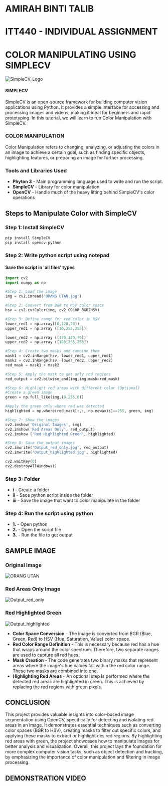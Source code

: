 # AMIRAH BINTI TALIB
# ITT440 - INDIVIDUAL ASSIGNMENT
# COLOR MANIPULATING USING SIMPLECV

![SimpleCV_Logo](https://github.com/user-attachments/assets/b686c8d9-feb1-47aa-a57c-d5ad96dcd834 "SimpleCV Logo")

#### SIMPLECV
SimpleCV is an open-source framework for building computer vision applications using Python. It provides a simple interface for accessing and processing images and videos, making it ideal for beginners and rapid prototyping. In this tutorial, we will learn to run Color Manipulation with SimpleCV.

### COLOR MANIPULATION
Color Manipulation refers to changing, analyzing, or adjusting the colors in an image to achieve a certain goal, such as finding specific objects, highlighting features, or preparing an image for further processing. 

### Tools and Libraries Used
- **Phyton 3** - Main programming language used to write and run the script.
- **SimpleCV** - Library for color manipulation.
- **OpenCV** - Handle much of the heavy lifting behind SimpleCV's color operations
  
## Steps to Manipulate Color with SimpleCV

### Step 1: Install SimpleCV
```bash
pip install SimpleCV
pip install opencv-python
```
### Step 2: Write python script using notepad
#### Save the script in 'all files' types 

```python
import cv2
import numpy as np

#Step 1: Load the image
img = cv2.imread('ORANG UTAN.jpg')

#Step 2: Convert from BGR to HSV color space
hsv = cv2.cvtColor(img, cv2.COLOR_BGR2HSV)

#Step 3: Define range for red color in HSV
lower_red1 = np.array([0,120,70])
upper_red1 = np.array ([10,255,255])

lower_red2 = np.array ([170,120,70])
upper_red2 = np.array ([180,255,255])

#Step 4: Create two masks and combine them
mask1 = cv2.inRange(hsv, lower_red1, upper_red1)
mask2 = cv2.inRange(hsv, lower_red2, upper_red2)
red_mask = mask1 + mask2

#Step 5: Apply the mask to get only red regions
red_output = cv2.bitwise_and(img,img,mask=red_mask)

#Step 6: Highlight red areas with different color (Optional)
#Create a green image
green = np.full_like(img,(0,255,0))

#Apply the green only where red was detected
highlighted = np.where(red_mask[:,:, np.newaxis]==255, green, img)

#Step 7: Show the images
cv2.imshow('Original Images', img)
cv2.imshow('Red Areas Only', red_output)
cv2.imshow ('Red Highlighted Green', highlighted)

#Step 8: Save the output images
cv2.imwrite('Output_red_only.jpg', red_output)
cv2.imwrite('Output_highlighted.jpg', highlighted)

cv2.waitKey(0)
cv2.destroyAllWindows()
```
### Step 3: Folder
- **i** - Create a folder
- **ii** - Sace python script inside the folder
- **iii** - Save the image that want to color manipulate in the folder

### Step 4: Run the script using python
- **1.** - Open python
- **2.** - Open the script file
- **3.** - Run the file to get output

## SAMPLE IMAGE

### Original Image
![ORANG UTAN](https://github.com/user-attachments/assets/43200466-5326-4fbe-a9bd-29ebd0f3ea0f)

### Red Areas Only Image
![Output_red_only](https://github.com/user-attachments/assets/65ee7659-9609-4b0f-8f0f-2d82946ab4ed)

### Red Highlighted Green
![Output_highlighted](https://github.com/user-attachments/assets/338f26b8-b554-488e-bff7-db742fd80334)

- **Color Space Conversion** - The image is converted from BGR (Blue, Green, Red) to HSV (Hue, Saturation, Value) color space.
- **Red Color Range Definition** - This is necessary because red has a hue that wraps around the color spectrum. Therefore, two separate ranges are used to capture all red hues.
- **Mask Creation** - The code generates two binary masks that represent areas where the image's hue values fall within the red color range. These two masks are combined into one.
- **Highlighting Red Areas** - An optional step is performed where the detected red areas are highlighted in green. This is achieved by replacing the red regions with green pixels.

## CONCLUSION
This project provides valuable insights into color-based image segmentation using OpenCV, specifically for detecting and isolating red areas in an image. It demonstrates essential techniques such as converting color spaces (BGR to HSV), creating masks to filter out specific colors, and applying these masks to extract or highlight desired regions. By highlighting red areas with green, the project showcases how to manipulate images for better analysis and visualization. Overall, this project lays the foundation for more complex computer vision tasks, such as object detection and tracking, by emphasizing the importance of color manipulation and filtering in image processing.

## DEMONSTRATION VIDEO
